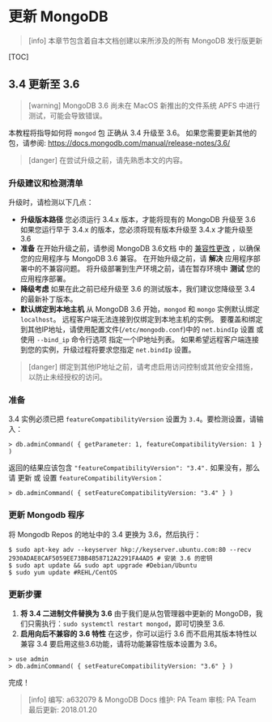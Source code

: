 # 更新 MongoDB
>[info] 本章节包含着自本文档创建以来所涉及的所有 MongoDB 发行版更新

[TOC]

## 3.4 更新至 3.6
>[warning] MongoDB 3.6 尚未在 MacOS 新推出的文件系统 APFS 中进行测试，可能会导致错误。

本教程将指导如何将 `mongod` 包 正确从 3.4 升级至 3.6。
如果您需要更新其他的包，请参阅: https://docs.mongodb.com/manual/release-notes/3.6/

>[danger] 在尝试升级之前，请先熟悉本文的内容。
>
### 升级建议和检测清单
升级时，请检测以下几点：
* **升级版本路径**
您必须运行 3.4.x 版本，才能将现有的 MongoDB 升级至 3.6
如果您运行早于 3.4.x 的版本，您必须将现有版本升级至 3.4.x 才能升级至 3.6
* **准备**
在开始升级之前，请参阅 MongoDB 3.6文档 中的 [兼容性更改](https://docs.mongodb.com/manual/release-notes/3.6-compatibility/) ，以确保您的应用程序与 MongoDB 3.6 兼容。 
在开始升级之前，请 **解决** 应用程序部署中的不兼容问题。
将升级部署到生产环境之前，请在暂存环境中 **测试** 您的应用程序部署。
* **降级考虑**
如果在此之前已经升级至 3.6 的测试版本，我们建议您降级至 3.4 的最新补丁版本。
* **默认绑定到本地主机**
从 MongoDB 3.6 开始，`mongod` 和 `mongo` 实例默认绑定 `localhost`。 远程客户端无法连接到仅绑定到本地主机的实例。 要覆盖和绑定到其他IP地址，请使用配置文件(`/etc/mongodb.conf`)中的 `net.bindIp` 设置 或 使用 `--bind_ip` 命令行选项 指定一个IP地址列表。
如果希望远程客户端连接到您的实例，升级过程将要求您指定 `net.bindIp` 设置。

>[danger] 绑定到其他IP地址之前，请考虑启用访问控制或其他安全措施，以防止未经授权的访问。
### 准备
3.4 实例必须已把 `featureCompatibilityVersion` 设置为 `3.4`。要检测设置，请输入：
```
> db.adminCommand( { getParameter: 1, featureCompatibilityVersion: 1 } )
```
返回的结果应该包含 `"featureCompatibilityVersion": "3.4".`
如果没有，那么请 更新 或 设置 `featureCompatibilityVersion`：
```
> db.adminCommand( { setFeatureCompatibilityVersion: "3.4" } )
```
### 更新 Mongodb 程序
将 Mongodb Repos 的地址中的 3.4 更换为 3.6，然后执行：
```
$ sudo apt-key adv --keyserver hkp://keyserver.ubuntu.com:80 --recv 2930ADAE8CAF5059EE73BB4B58712A2291FA4AD5 # 安装 3.6 的密钥
$ sudo apt update && sudo apt upgrade #Debian/Ubuntu
$ sudo yum update #REHL/CentOS
```
### 更新步骤
1. **将 3.4 二进制文件替换为 3.6**
由于我们是从包管理器中更新的 MongoDB，我们只需执行：`sudo systemctl restart mongod`，即可切换至 3.6.
2. **启用向后不兼容的 3.6 特性**
在这步，你可以运行 3.6 而不启用其版本特性以兼容 3.4
要启用这些3.6功能，请将功能兼容性版本设置为 3.6。
```
> use admin
> db.adminCommand( { setFeatureCompatibilityVersion: "3.6" } )
```
完成！

>[info] 编写: a632079 & MongoDB Docs
维护: PA Team
审核: PA Team
最后更新: 2018.01.20

